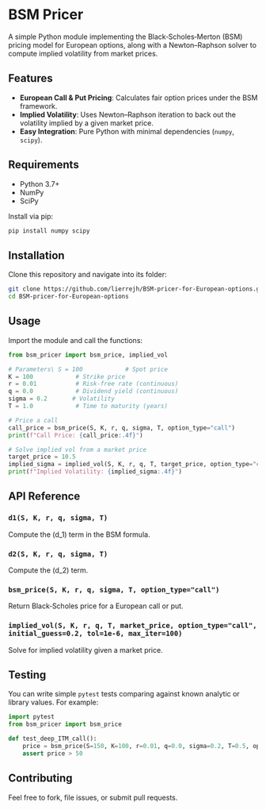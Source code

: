 # BSM Pricer

A simple Python module implementing the Black‑Scholes‑Merton (BSM) pricing model for European options, along with a Newton–Raphson solver to compute implied volatility from market prices.

## Features

- **European Call & Put Pricing**: Calculates fair option prices under the BSM framework.
- **Implied Volatility**: Uses Newton–Raphson iteration to back out the volatility implied by a given market price.
- **Easy Integration**: Pure Python with minimal dependencies (`numpy`, `scipy`).

## Requirements

- Python 3.7+
- NumPy
- SciPy

Install via pip:

```bash
pip install numpy scipy
```

## Installation

Clone this repository and navigate into its folder:

```bash
git clone https://github.com/lierrejh/BSM-pricer-for-European-options.git
cd BSM-pricer-for-European-options
```

## Usage

Import the module and call the functions:

```python
from bsm_pricer import bsm_price, implied_vol

# Parameters\ S = 100            # Spot price
K = 100            # Strike price
r = 0.01           # Risk-free rate (continuous)
q = 0.0            # Dividend yield (continuous)
sigma = 0.2       # Volatility
T = 1.0            # Time to maturity (years)

# Price a call
call_price = bsm_price(S, K, r, q, sigma, T, option_type="call")
print(f"Call Price: {call_price:.4f}")

# Solve implied vol from a market price
target_price = 10.5
implied_sigma = implied_vol(S, K, r, q, T, target_price, option_type="call")
print(f"Implied Volatility: {implied_sigma:.4f}")
```

## API Reference

### `d1(S, K, r, q, sigma, T)`

Compute the \(d_1\) term in the BSM formula.

### `d2(S, K, r, q, sigma, T)`

Compute the \(d_2\) term.

### `bsm_price(S, K, r, q, sigma, T, option_type="call")`

Return Black‑Scholes price for a European call or put.

### `implied_vol(S, K, r, q, T, market_price, option_type="call", initial_guess=0.2, tol=1e-6, max_iter=100)`

Solve for implied volatility given a market price.

## Testing

You can write simple `pytest` tests comparing against known analytic or library values. For example:

```python
import pytest
from bsm_pricer import bsm_price

def test_deep_ITM_call():
    price = bsm_price(S=150, K=100, r=0.01, q=0.0, sigma=0.2, T=0.5, option_type="call")
    assert price > 50
```

## Contributing

Feel free to fork, file issues, or submit pull requests.


